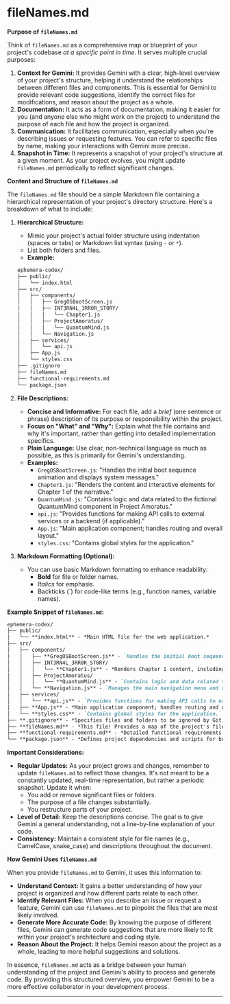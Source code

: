 # fileNames.md

**Purpose of `fileNames.md`**

Think of `fileNames.md` as a comprehensive map or blueprint of your project's codebase *at a specific point in time*. It serves multiple crucial purposes:

1. **Context for Gemini:** It provides Gemini with a clear, high-level overview of your project's structure, helping it understand the relationships between different files and components. This is essential for Gemini to provide relevant code suggestions, identify the correct files for modifications, and reason about the project as a whole.
2. **Documentation:** It acts as a form of documentation, making it easier for you (and anyone else who might work on the project) to understand the purpose of each file and how the project is organized.
3. **Communication:** It facilitates communication, especially when you're describing issues or requesting features. You can refer to specific files by name, making your interactions with Gemini more precise.
4. **Snapshot in Time:** It represents a snapshot of your project's structure at a given moment. As your project evolves, you might update `fileNames.md` periodically to reflect significant changes.

**Content and Structure of `fileNames.md`**

The `fileNames.md` file should be a simple Markdown file containing a hierarchical representation of your project's directory structure. Here's a breakdown of what to include:

1. **Hierarchical Structure:**

    *   Mimic your project's actual folder structure using indentation (spaces or tabs) or Markdown list syntax (using `-` or `*`).
    *   List both folders and files.
    *   **Example:**

    ```markdown
    ephemera-codex/
    ├── public/
    │   └── index.html
    ├── src/
    │   ├── components/
    │   │   ├── GregOSBootScreen.js
    │   │   ├── INT3RN4L_3RR0R_ST0RY/
    │   │   │   └── Chapter1.js
    │   │   ├── ProjectAmoratus/
    │   │   │   └── QuantumMind.js
    │   │   └── Navigation.js
    │   ├── services/
    │   │   └── api.js
    │   ├── App.js
    │   └── styles.css
    ├── .gitignore
    ├── fileNames.md
    ├── functional-requirements.md
    └── package.json
    ```

2. **File Descriptions:**

    *   **Concise and Informative:** For each file, add a *brief* (one sentence or phrase) description of its purpose or responsibility within the project.
    *   **Focus on "What" and "Why":**  Explain what the file contains and why it's important, rather than getting into detailed implementation specifics.
    *   **Plain Language:** Use clear, non-technical language as much as possible, as this is primarily for Gemini's understanding.
    *   **Examples:**
        *   `GregOSBootScreen.js`:  "Handles the initial boot sequence animation and displays system messages."
        *   `Chapter1.js`: "Renders the content and interactive elements for Chapter 1 of the narrative."
        *   `QuantumMind.js`: "Contains logic and data related to the fictional QuantumMind component in Project Amoratus."
        *   `api.js`: "Provides functions for making API calls to external services or a backend (if applicable)."
        *   `App.js`: "Main application component; handles routing and overall layout."
        *   `styles.css`: "Contains global styles for the application."

3. **Markdown Formatting (Optional):**

    *   You can use basic Markdown formatting to enhance readability:
        *   **Bold** for file or folder names.
        *   *Italics* for emphasis.
        *   Backticks (`) for code-like terms (e.g., function names, variable names).

**Example Snippet of `fileNames.md`:**

```markdown
ephemera-codex/
├── public/
│   └── **index.html** - *Main HTML file for the web application.*
├── src/
│   ├── components/
│   │   ├── **GregOSBootScreen.js** - `Handles the initial boot sequence animation and error message display.`
│   │   ├── INT3RN4L_3RR0R_ST0RY/
│   │   │   └── **Chapter1.js** - *Renders Chapter 1 content, including text, visuals, and interactive elements.*
│   │   ├── ProjectAmoratus/
│   │   │   └── **QuantumMind.js** - `Contains logic and data related to the fictional QuantumMind component.`
│   │   └── **Navigation.js** - `Manages the main navigation menu and routing within the application.`
│   ├── services/
│   │   └── **api.js** - `Provides functions for making API calls to external services (if applicable).`
│   ├── **App.js** - *Main application component; handles routing and overall layout.*
│   └── **styles.css** - `Contains global styles for the application.`
├── **.gitignore** - *Specifies files and folders to be ignored by Git.*
├── **fileNames.md** - *This file! Provides a map of the project's file and folder structure with descriptions.*
├── **functional-requirements.md** - *Detailed functional requirements document for the project.*
└── **package.json** - *Defines project dependencies and scripts for building and running the application.*
```

**Important Considerations:**

*   **Regular Updates:** As your project grows and changes, remember to update `fileNames.md` to reflect those changes. It's not meant to be a constantly updated, real-time representation, but rather a periodic snapshot. Update it when:
    *   You add or remove significant files or folders.
    *   The purpose of a file changes substantially.
    *   You restructure parts of your project.
*   **Level of Detail:**  Keep the descriptions concise. The goal is to give Gemini a general understanding, not a line-by-line explanation of your code.
*   **Consistency:** Maintain a consistent style for file names (e.g., CamelCase, snake_case) and descriptions throughout the document.

**How Gemini Uses `fileNames.md`**

When you provide `fileNames.md` to Gemini, it uses this information to:

*   **Understand Context:**  It gains a better understanding of how your project is organized and how different parts relate to each other.
*   **Identify Relevant Files:** When you describe an issue or request a feature, Gemini can use `fileNames.md` to pinpoint the files that are most likely involved.
*   **Generate More Accurate Code:** By knowing the purpose of different files, Gemini can generate code suggestions that are more likely to fit within your project's architecture and coding style.
*   **Reason About the Project:** It helps Gemini reason about the project as a whole, leading to more helpful suggestions and solutions.

In essence, `fileNames.md` acts as a bridge between your human understanding of the project and Gemini's ability to process and generate code. By providing this structured overview, you empower Gemini to be a more effective collaborator in your development process.

---